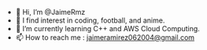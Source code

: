 - 👋 Hi, I’m @JaimeRmz
- 👀 I find interest in coding, football, and anime.
- 🌱 I’m currently learning C++ and AWS Cloud Computing.
- 📫 How to reach me : jaimeramirez062004@gmail.com

<!---
JaimeRmz/JaimeRmz is a ✨ special ✨ repository because its `README.md` (this file) appears on your GitHub profile.
You can click the Preview link to take a look at your changes.
--->
